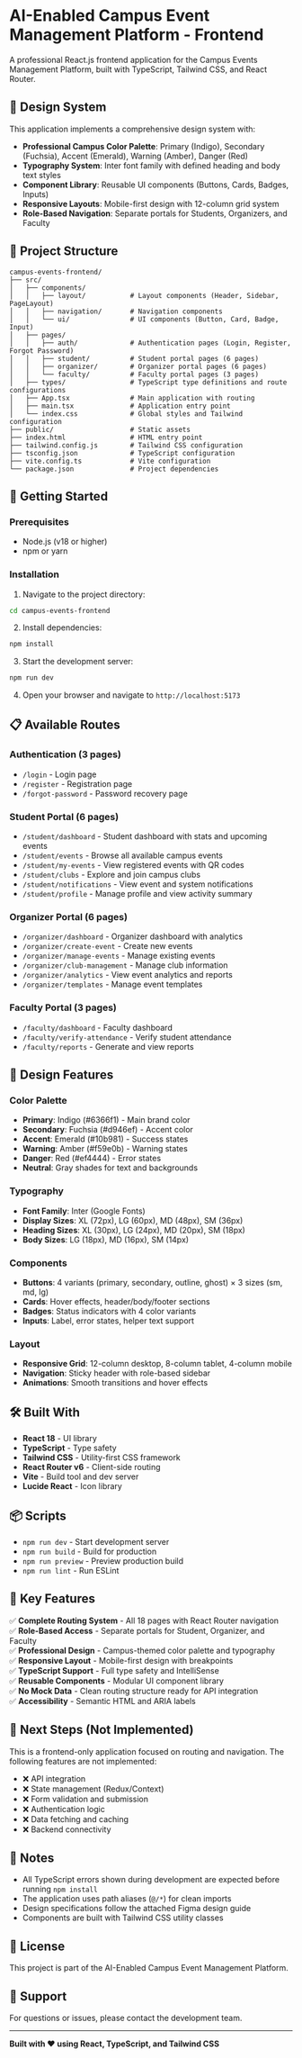 # AI-Enabled Campus Event Management Platform - Frontend

A professional React.js frontend application for the Campus Events Management Platform, built with TypeScript, Tailwind CSS, and React Router.

## 🎨 Design System

This application implements a comprehensive design system with:

- **Professional Campus Color Palette**: Primary (Indigo), Secondary (Fuchsia), Accent (Emerald), Warning (Amber), Danger (Red)
- **Typography System**: Inter font family with defined heading and body text styles
- **Component Library**: Reusable UI components (Buttons, Cards, Badges, Inputs)
- **Responsive Layouts**: Mobile-first design with 12-column grid system
- **Role-Based Navigation**: Separate portals for Students, Organizers, and Faculty

## 📁 Project Structure

```
campus-events-frontend/
├── src/
│   ├── components/
│   │   ├── layout/           # Layout components (Header, Sidebar, PageLayout)
│   │   ├── navigation/       # Navigation components
│   │   └── ui/               # UI components (Button, Card, Badge, Input)
│   ├── pages/
│   │   ├── auth/             # Authentication pages (Login, Register, Forgot Password)
│   │   ├── student/          # Student portal pages (6 pages)
│   │   ├── organizer/        # Organizer portal pages (6 pages)
│   │   └── faculty/          # Faculty portal pages (3 pages)
│   ├── types/                # TypeScript type definitions and route configurations
│   ├── App.tsx               # Main application with routing
│   ├── main.tsx              # Application entry point
│   └── index.css             # Global styles and Tailwind configuration
├── public/                   # Static assets
├── index.html                # HTML entry point
├── tailwind.config.js        # Tailwind CSS configuration
├── tsconfig.json             # TypeScript configuration
├── vite.config.ts            # Vite configuration
└── package.json              # Project dependencies
```

## 🚀 Getting Started

### Prerequisites

- Node.js (v18 or higher)
- npm or yarn

### Installation

1. Navigate to the project directory:
```bash
cd campus-events-frontend
```

2. Install dependencies:
```bash
npm install
```

3. Start the development server:
```bash
npm run dev
```

4. Open your browser and navigate to `http://localhost:5173`

## 📋 Available Routes

### Authentication (3 pages)
- `/login` - Login page
- `/register` - Registration page
- `/forgot-password` - Password recovery page

### Student Portal (6 pages)
- `/student/dashboard` - Student dashboard with stats and upcoming events
- `/student/events` - Browse all available campus events
- `/student/my-events` - View registered events with QR codes
- `/student/clubs` - Explore and join campus clubs
- `/student/notifications` - View event and system notifications
- `/student/profile` - Manage profile and view activity summary

### Organizer Portal (6 pages)
- `/organizer/dashboard` - Organizer dashboard with analytics
- `/organizer/create-event` - Create new events
- `/organizer/manage-events` - Manage existing events
- `/organizer/club-management` - Manage club information
- `/organizer/analytics` - View event analytics and reports
- `/organizer/templates` - Manage event templates

### Faculty Portal (3 pages)
- `/faculty/dashboard` - Faculty dashboard
- `/faculty/verify-attendance` - Verify student attendance
- `/faculty/reports` - Generate and view reports

## 🎨 Design Features

### Color Palette
- **Primary**: Indigo (#6366f1) - Main brand color
- **Secondary**: Fuchsia (#d946ef) - Accent color
- **Accent**: Emerald (#10b981) - Success states
- **Warning**: Amber (#f59e0b) - Warning states
- **Danger**: Red (#ef4444) - Error states
- **Neutral**: Gray shades for text and backgrounds

### Typography
- **Font Family**: Inter (Google Fonts)
- **Display Sizes**: XL (72px), LG (60px), MD (48px), SM (36px)
- **Heading Sizes**: XL (30px), LG (24px), MD (20px), SM (18px)
- **Body Sizes**: LG (18px), MD (16px), SM (14px)

### Components
- **Buttons**: 4 variants (primary, secondary, outline, ghost) × 3 sizes (sm, md, lg)
- **Cards**: Hover effects, header/body/footer sections
- **Badges**: Status indicators with 4 color variants
- **Inputs**: Label, error states, helper text support

### Layout
- **Responsive Grid**: 12-column desktop, 8-column tablet, 4-column mobile
- **Navigation**: Sticky header with role-based sidebar
- **Animations**: Smooth transitions and hover effects

## 🛠️ Built With

- **React 18** - UI library
- **TypeScript** - Type safety
- **Tailwind CSS** - Utility-first CSS framework
- **React Router v6** - Client-side routing
- **Vite** - Build tool and dev server
- **Lucide React** - Icon library

## 📦 Scripts

- `npm run dev` - Start development server
- `npm run build` - Build for production
- `npm run preview` - Preview production build
- `npm run lint` - Run ESLint

## 🎯 Key Features

✅ **Complete Routing System** - All 18 pages with React Router navigation  
✅ **Role-Based Access** - Separate portals for Student, Organizer, and Faculty  
✅ **Professional Design** - Campus-themed color palette and typography  
✅ **Responsive Layout** - Mobile-first design with breakpoints  
✅ **TypeScript Support** - Full type safety and IntelliSense  
✅ **Reusable Components** - Modular UI component library  
✅ **No Mock Data** - Clean routing structure ready for API integration  
✅ **Accessibility** - Semantic HTML and ARIA labels  

## 🔄 Next Steps (Not Implemented)

This is a frontend-only application focused on routing and navigation. The following features are not implemented:

- ❌ API integration
- ❌ State management (Redux/Context)
- ❌ Form validation and submission
- ❌ Authentication logic
- ❌ Data fetching and caching
- ❌ Backend connectivity

## 📝 Notes

- All TypeScript errors shown during development are expected before running `npm install`
- The application uses path aliases (`@/*`) for clean imports
- Design specifications follow the attached Figma design guide
- Components are built with Tailwind CSS utility classes

## 📄 License

This project is part of the AI-Enabled Campus Event Management Platform.

## 👥 Support

For questions or issues, please contact the development team.

---

**Built with ❤️ using React, TypeScript, and Tailwind CSS**
